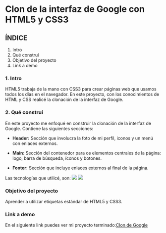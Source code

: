 # Clon de la interfaz de Google con HTML5 y CSS3

## ÍNDICE
1. Intro
2. Qué construí
3. Objetivo del proyecto
4. Link a demo

### 1. Intro
HTML5 trabaja de la mano con CSS3 para crear páginas web que usamos todos los días en el navegador. En este proyecto, con los conocimientos de HTML y CSS realicé la clonación de la interfaz de Google. 

### 2. Qué construí
En este proyecto me enfoqué en construir la clonación de la interfaz de Google. 
Contiene las siguientes secciones:

- **Header:** Sección que involucra la foto de mi perfil, iconos y un menú con enlaces externos.

- **Main:** Sección del contenedor para os elementos centrales de la página: logo, barra de búsqueda, íconos y botones.

- **Footer:** Sección que incluye enlaces externos al final de la página.

Las tecnologías que utilicé, son: 
<img src="https://img.shields.io/badge/HTML5-E34F26?style=for-the-badge&logo=html5&logoColor=white" />
<img src="https://img.shields.io/badge/CSS3-1572B6?style=for-the-badge&logo=css3&logoColor=white" />

### Objetivo del proyecto
Aprender a utilizar etiquetas estándar de HTML5 y CSS3.

### Link a demo
En el siguiente link puedes ver mi proyecto terminado:[Clon de Google](#)


